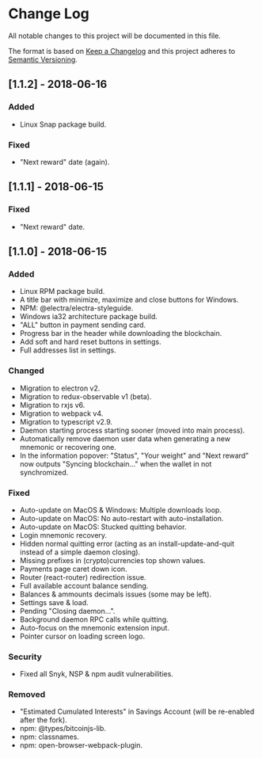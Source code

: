 # Change Log

All notable changes to this project will be documented in this file.

The format is based on [Keep a Changelog](http://keepachangelog.com/en/1.0.0/)
and this project adheres to [Semantic Versioning](http://semver.org/spec/v2.0.0.html).

## [1.1.2] - 2018-06-16

### Added
- Linux Snap package build.

### Fixed
- "Next reward" date (again).

## [1.1.1] - 2018-06-15

### Fixed
- "Next reward" date.

## [1.1.0] - 2018-06-15

### Added
- Linux RPM package build.
- A title bar with minimize, maximize and close buttons for Windows.
- NPM: @electra/electra-styleguide.
- Windows ia32 architecture package build.
- "ALL" button in payment sending card.
- Progress bar in the header while downloading the blockchain.
- Add soft and hard reset buttons in settings.
- Full addresses list in settings.

### Changed
- Migration to electron v2.
- Migration to redux-observable v1 (beta).
- Migration to rxjs v6.
- Migration to webpack v4.
- Migration to typescript v2.9.
- Daemon starting process starting sooner (moved into main process).
- Automatically remove daemon user data when generating a new mnemonic or recovering one.
- In the information popover: "Status", "Your weight" and "Next reward" now outputs "Syncing blockchain..." when the
  wallet in not synchromized.

### Fixed
- Auto-update on MacOS & Windows: Multiple downloads loop.
- Auto-update on MacOS: No auto-restart with auto-installation.
- Auto-update on MacOS: Stucked quitting behavior.
- Login mnemonic recovery.
- Hidden normal quitting error (acting as an install-update-and-quit instead of a simple daemon closing).
- Missing prefixes in (crypto)currencies top shown values.
- Payments page caret down icon.
- Router (react-router) redirection issue.
- Full available account balance sending.
- Balances & ammounts decimals issues (some may be left).
- Settings save & load.
- Pending "Closing daemon...".
- Background daemon RPC calls while quitting.
- Auto-focus on the mnemonic extension input.
- Pointer cursor on loading screen logo.

### Security
- Fixed all Snyk, NSP & npm audit vulnerabilities.

### Removed
- "Estimated Cumulated Interests" in Savings Account (will be re-enabled after the fork).
- npm: @types/bitcoinjs-lib.
- npm: classnames.
- npm: open-browser-webpack-plugin.
